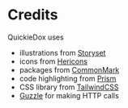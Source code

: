 # Credits

QuickieDox uses

* illustrations from [Storyset](https://storyset.com)
* icons from [Hericons](https://heroicons.dev)
* packages from [CommonMark](https://commonmark.thephpleague.com/)
* code highlighting from [Prism](http://prismjs.com/)
* CSS library from [TailwindCSS](https://tailwindcss.com/)
* [Guzzle](https://docs.guzzlephp.org/en/stable/overview.html) for making HTTP calls